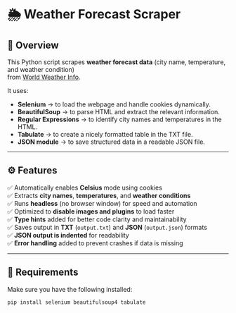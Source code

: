 # 🌦️ Weather Forecast Scraper

## 📘 Overview
This Python script scrapes **weather forecast data** (city name, temperature, and weather condition)  
from [World Weather Info](https://world-weather.info/).

It uses:
- **Selenium** → to load the webpage and handle cookies dynamically.  
- **BeautifulSoup** → to parse HTML and extract the relevant information.  
- **Regular Expressions** → to identify city names and temperatures in the HTML.  
- **Tabulate** → to create a nicely formatted table in the TXT file.  
- **JSON module** → to save structured data in a readable JSON file.

---

## ⚙️ Features
✅ Automatically enables **Celsius** mode using cookies  
✅ Extracts **city names**, **temperatures**, and **weather conditions**  
✅ Runs **headless** (no browser window) for speed and automation  
✅ Optimized to **disable images and plugins** to load faster  
✅ **Type hints** added for better code clarity and maintainability  
✅ Saves output in **TXT** (`output.txt`) and **JSON** (`output.json`) formats  
✅ **JSON output is indented** for readability  
✅ **Error handling** added to prevent crashes if data is missing  

---

## 🧩 Requirements
Make sure you have the following installed:

```bash
pip install selenium beautifulsoup4 tabulate
